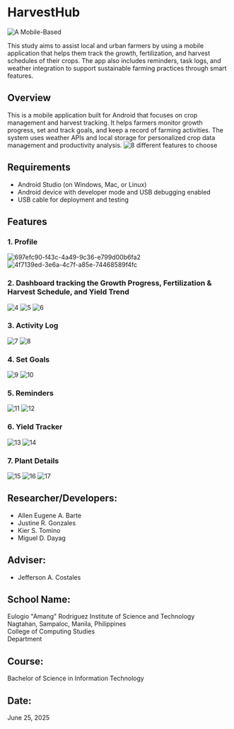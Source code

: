 # HarvestHub
![A Mobile-Based](https://github.com/user-attachments/assets/408eab4e-e243-4ef7-a829-1b25e9f5cae3)

This study aims to assist local and urban farmers by using a mobile application that helps them track the growth, fertilization, and harvest schedules of their crops. The app also includes reminders, task logs, and weather integration to support sustainable farming practices through smart features.

## Overview

This is a mobile application built for Android that focuses on crop management and harvest tracking. It helps farmers monitor growth progress, set and track goals, and keep a record of farming activities. The system uses weather APIs and local storage for personalized crop data management and productivity analysis.
![8 different features to choose](https://github.com/user-attachments/assets/65f5ffc5-1d53-44f6-9b43-eea86e2c2d43)

## Requirements

- Android Studio (on Windows, Mac, or Linux)  
- Android device with developer mode and USB debugging enabled  
- USB cable for deployment and testing  

## Features

### 1. Profile  
![697efc90-f43c-4a49-9c36-e799d00b6fa2](https://github.com/user-attachments/assets/34f4788b-d065-4b8c-bcbe-b17bbefff8ad) ![4f7139ed-3e6a-4c7f-a85e-74468589f4fc](https://github.com/user-attachments/assets/1d7865c2-800d-4d86-8ef5-f4339139c9b2)

### 2. Dashboard tracking the Growth Progress, Fertilization & Harvest Schedule, and Yield Trend
![4](https://github.com/user-attachments/assets/c62f3931-fea8-4d6b-8979-8349f43c7bbe) ![5](https://github.com/user-attachments/assets/4ce445a6-5615-4395-9a0d-2e53c0080ae8) ![6](https://github.com/user-attachments/assets/366b4bc3-66ca-410e-b569-59ec5d7af86e)

### 3. Activity Log   
![7](https://github.com/user-attachments/assets/9747ab54-c7e2-49e9-ae26-2c218cefc013) ![8](https://github.com/user-attachments/assets/7e803fa3-8fda-4f1b-a1a8-d6785b48aa88)

### 4. Set Goals  
![9](https://github.com/user-attachments/assets/685f29a2-d91b-4eec-a26d-3966354e1a46) ![10](https://github.com/user-attachments/assets/df7d4bf9-01a9-433e-a093-171c99e099f7)

### 5. Reminders  
![11](https://github.com/user-attachments/assets/5ced7433-f311-485d-b263-d72218c913f9) ![12](https://github.com/user-attachments/assets/3ae8424c-292b-4c95-82ff-716c89c535a8)

### 6. Yield Tracker  
![13](https://github.com/user-attachments/assets/aa81800d-d684-4b76-aa4f-0e4ca0fb0a57) ![14](https://github.com/user-attachments/assets/d5ffea5a-3257-4625-821e-89f13bc2d22a)

### 7. Plant Details  
![15](https://github.com/user-attachments/assets/9b3e7298-7146-4f1a-a478-85f4b4bf2a40) ![16](https://github.com/user-attachments/assets/2dd0448d-52f7-46c3-91b9-7763bb8d8426) ![17](https://github.com/user-attachments/assets/adb15529-241d-4616-9892-65f2bbd7828a)

## Researcher/Developers:

- Allen Eugene A. Barte  
- Justine R. Gonzales  
- Kier S. Tomino  
- Miguel D. Dayag  

## Adviser:  
- Jefferson A. Costales  

## School Name:  
Eulogio "Amang" Rodriguez Institute of Science and Technology  
Nagtahan, Sampaloc, Manila, Philippines  
College of Computing Studies  
 Department

## Course:  
Bachelor of Science in Information Technology

## Date:  
June 25, 2025
